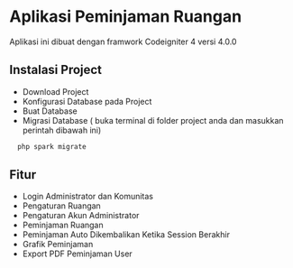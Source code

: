 # Aplikasi Peminjaman Ruangan

Aplikasi ini dibuat dengan framwork Codeigniter 4 versi 4.0.0


## Instalasi Project

- Download Project
- Konfigurasi Database pada Project
- Buat Database
- Migrasi Database ( buka terminal di folder project anda dan masukkan perintah dibawah ini)
```bash
  php spark migrate
```

## Fitur

- Login Administrator dan Komunitas
- Pengaturan Ruangan
- Pengaturan Akun Administrator
- Peminjaman Ruangan
- Peminjaman Auto Dikembalikan Ketika Session Berakhir
- Grafik Peminjaman
- Export PDF Peminjaman User
